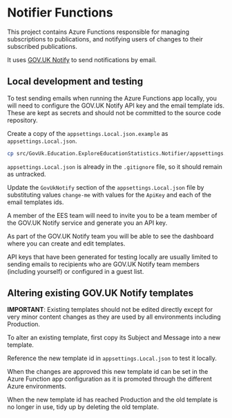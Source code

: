 # Notifier Functions

This project contains Azure Functions responsible for managing subscriptions to publications, and notifying users of changes to their subscribed publications.

It uses [GOV.UK Notify](https://www.notifications.service.gov.uk) to send notifications by email.

## Local development and testing

To test sending emails when running the Azure Functions app locally, you will need to configure the GOV.UK Notify API key and the email template ids. These are kept as secrets and should not be committed to the source code repository.

Create a copy of the `appsettings.Local.json.example` as `appsettings.Local.json`.

```bash
cp src/GovUk.Education.ExploreEducationStatistics.Notifier/appsettings.Local.json.example src/GovUk.Education.ExploreEducationStatistics.Notifier/appsettings.Local.json
```

`appsettings.Local.json` is already in the `.gitignore` file, so it should remain as untracked.

Update the `GovUkNotify` section of the `appsettings.Local.json` file by substituting values `change-me` with values for the `ApiKey` and each of the email templates ids.

A member of the EES team will need to invite you to be a team member of the GOV.UK Notify service and generate you an API key.

As part of the GOV.UK Notify team you will be able to see the dashboard where you can create and edit templates.

API keys that have been generated for testing locally are usually limited to sending emails to recipients who are GOV.UK Notify team members (including yourself) or configured in a guest list.

## Altering existing GOV.UK Notify templates

**IMPORTANT**: Existing templates should not be edited directly except for very minor content changes as they are used by all environments including Production.

To alter an existing template, first copy its Subject and Message into a new template.

Reference the new template id in `appsettings.Local.json` to test it locally.

When the changes are approved this new template id can be set in the Azure Function app configuration as it is promoted through the different Azure environments.

When the new template id has reached Production and the old template is no longer in use, tidy up by deleting the old template.

